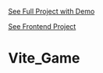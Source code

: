 [See Full Project with Demo](https://github.com/barkand/Gatsby_Footballiga)

[See Frontend Project](https://github.com/barkand/Vite_Template)

# Vite_Game
